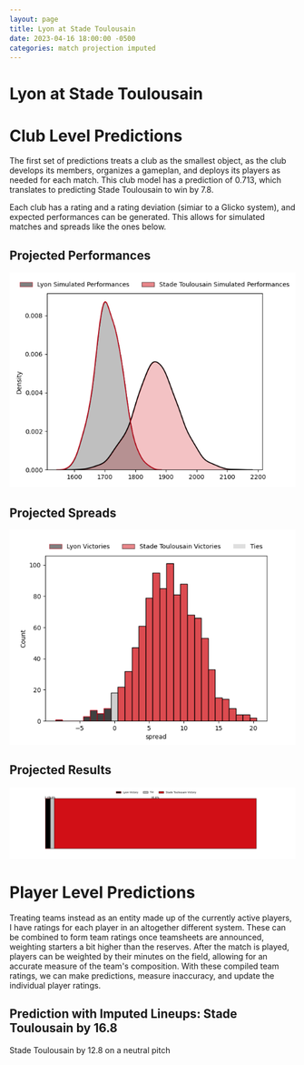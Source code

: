 ```yaml
---  
layout: page  
title: Lyon at Stade Toulousain  
date: 2023-04-16 18:00:00 -0500  
categories: match projection imputed  
---
```

# Lyon at Stade Toulousain

# Club Level Predictions


The first set of predictions treats a club as the smallest object, as the club develops its members, organizes a gameplan, and deploys its players as needed for each match. This club model has a prediction of 0.713, which translates to predicting Stade Toulousain to win by 7.8.

Each club has a rating and a rating deviation (simiar to a Glicko system), and expected performances can be generated. This allows for simulated matches and spreads like the ones below.
## Projected Performances


![Projected Performances](plots/performances_2023-04-16-StadeToulousain-Lyon.png)
## Projected Spreads


![Projected Spreads](plots/spreads_2023-04-16-StadeToulousain-Lyon.png)
## Projected Results


![Projected Results](plots/resultbar_2023-04-16-StadeToulousain-Lyon.png)
# Player Level Predictions


Treating teams instead as an entity made up of the currently active players, I have ratings for each player in an altogether different system. These can be combined to form team ratings once teamsheets are announced, weighting starters a bit higher than the reserves. After the match is played, players can be weighted by their minutes on the field, allowing for an accurate measure of the team's composition. With these compiled team ratings, we can make predictions, measure inaccuracy, and update the individual player ratings.
## Prediction with Imputed Lineups: Stade Toulousain by 16.8


Stade Toulousain by 12.8 on a neutral pitch

